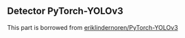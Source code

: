 ## Detector PyTorch-YOLOv3
This part is borrowed from [eriklindernoren/PyTorch-YOLOv3](https://github.com/eriklindernoren/PyTorch-YOLOv3)
